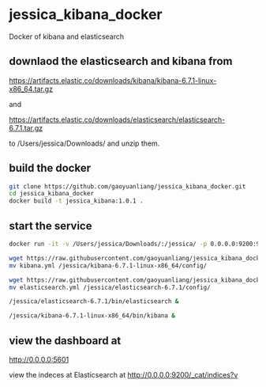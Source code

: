 # jessica_kibana_docker
Docker of kibana and elasticsearch


## downlaod the elasticsearch and kibana from 

https://artifacts.elastic.co/downloads/kibana/kibana-6.7.1-linux-x86_64.tar.gz 

and 

https://artifacts.elastic.co/downloads/elasticsearch/elasticsearch-6.7.1.tar.gz 

to /Users/jessica/Downloads/ and unzip them.

## build the docker

```bash
git clone https://github.com/gaoyuanliang/jessica_kibana_docker.git
cd jessica_kibana_docker
docker build -t jessica_kibana:1.0.1 .
```

## start the service 

```bash
docker run -it -v /Users/jessica/Downloads/:/jessica/ -p 0.0.0.0:9200:9200 -p 0.0.0.0:5601:5601 --memory="256g" jessica_kibana:1.0.1

wget https://raw.githubusercontent.com/gaoyuanliang/jessica_kibana_docker/master/kibana.yml
mv kibana.yml /jessica/kibana-6.7.1-linux-x86_64/config/

wget https://raw.githubusercontent.com/gaoyuanliang/jessica_kibana_docker/master/elasticsearch.yml
mv elasticsearch.yml /jessica/elasticsearch-6.7.1/config/

/jessica/elasticsearch-6.7.1/bin/elasticsearch &

/jessica/kibana-6.7.1-linux-x86_64/bin/kibana &
```
## view the dashboard at 

http://0.0.0.0:5601

view the indeces at Elasticsearch at http://0.0.0.0:9200/_cat/indices?v
